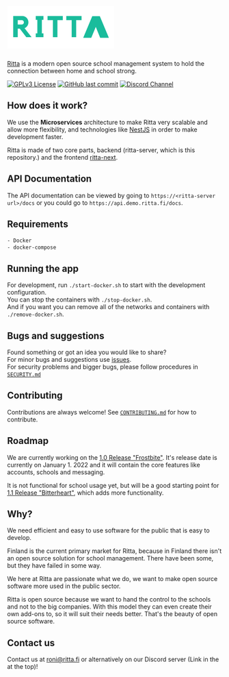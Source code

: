 # <img src="https://raw.githubusercontent.com/rittaschool/info/master/Ritta.png" height="100px" alt="ritta-server" />

<a href="https://ritta.fi">Ritta</a> is a modern open source school management system to hold the connection between home and school strong.

[![GPLv3 License](https://img.shields.io/badge/License-GPL%20v3-yellow.svg?style=for-the-badge)](https://opensource.org/licenses/)
[![GitHub last commit](https://img.shields.io/github/last-commit/rittaschool/ritta-server.svg?color=orange&style=for-the-badge&logo=git)](https://github.com/rittaschool/ritta-server/commits/master)
[![Discord Channel](https://img.shields.io/discord/718870928498360463.svg?color=blue&style=for-the-badge&logo=discord)](https://discord.gg/KwpZGyvX3Q)

## How does it work?

We use the **Microservices** architecture to make Ritta very scalable and allow more flexibility, and technologies like [NestJS](https://nestjs.com) in order to make development faster.

Ritta is made of two core parts, backend (ritta-server, which is this repository.) and the frontend [ritta-next](https://github.com/rittaschool/ritta-next).

## API Documentation

The API documentation can be viewed by going to `https://<ritta-server url>/docs` or you could go to `https://api.demo.ritta.fi/docs`.

## Requirements

    - Docker
    - docker-compose

## Running the app

For development, run `./start-docker.sh` to start with the development configuration. \
You can stop the containers with `./stop-docker.sh`. \
And if you want you can remove all of the networks and containers with `./remove-docker.sh`.

## Bugs and suggestions

Found something or got an idea you would like to share? \
For minor bugs and suggestions use [issues](https://github.com/rittaschool/ritta-server/issues). \
For security problems and bigger bugs, please follow procedures in [`SECURITY.md`](https://github.com/rittaschool/ritta-server/blob/master/SECURITY.md)

## Contributing

Contributions are always welcome!
See [`CONTRIBUTING.md`](https://github.com/rittaschool/ritta-server/blob/master/CONTRIBUTING.md) for how to contribute.

## Roadmap

We are currently working on the [1.0 Release "Frostbite"](https://github.com/rittaschool/ritta-server/milestone/1).
It's release date is currently on January 1. 2022 and it will contain the core features like accounts, schools and messaging.

It is not functional for school usage yet, but will be a good starting point for [1.1 Release "Bitterheart"](https://github.com/rittaschool/ritta-server/milestone/2), which adds more functionality.

## Why?

We need efficient and easy to use software for the public that is easy to develop.

Finland is the current primary market for Ritta, because in Finland there isn't an open source solution for school management.
There have been some, but they have failed in some way.

We here at Ritta are passionate what we do, we want to make open source software more used in the public sector.

Ritta is open source because we want to hand the control to the schools and not to the big companies. With this model they can even create their own add-ons to, so it will suit their needs better. That's the beauty of open source software.

## Contact us

Contact us at [roni@ritta.fi](mailto:roni@ritta.fi) or alternatively on our Discord server (Link in the at the top)!
